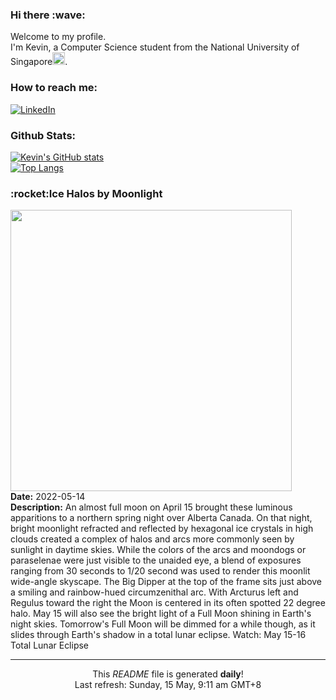 <h3>Hi there :wave:</h3>

Welcome to my profile.   
I'm Kevin, a Computer Science student from the National University of Singapore<img src="https://img.icons8.com/color/96/000000/singapore-circular.png" width="20px"/>.</p>

<h3>How to reach me: </h3>
<a href="https://www.linkedin.com/in/kevin-foong/"><img alt="LinkedIn" src="https://img.shields.io/badge/linkedin-%230077B5.svg?&style=for-the-badge&logo=linkedin&logoColor=white" /></a> 

<h3>Github Stats: </h3> 

[![Kevin's GitHub stats](https://github-readme-stats.vercel.app/api?username=kevin9foong&theme=tokyonight)](https://github.com/anuraghazra/github-readme-stats) <br/>
[![Top Langs](https://github-readme-stats.vercel.app/api/top-langs/?username=kevin9foong&layout=compact&theme=tokyonight)](https://github.com/anuraghazra/github-readme-stats)

<h3>:rocket:Ice Halos by Moonlight</h3> 
<img width="450" src="https:&#x2F;&#x2F;apod.nasa.gov&#x2F;apod&#x2F;image&#x2F;2205&#x2F;LunarHaloComplex.jpg" /><br/>
<b>Date:</b> 2022-05-14<br/>
<b>Description:</b> An almost full moon on April 15 brought these luminous apparitions to a northern spring night over Alberta Canada. On that night, bright moonlight refracted and reflected by hexagonal ice crystals in high clouds created a complex of halos and arcs more commonly seen by sunlight in daytime skies. While the colors of the arcs and moondogs or paraselenae were just visible to the unaided eye, a blend of exposures ranging from 30 seconds to 1&#x2F;20 second was used to render this moonlit wide-angle skyscape. The Big Dipper at the top of the frame sits just above a smiling and rainbow-hued circumzenithal arc. With Arcturus left and Regulus toward the right the Moon is centered in its often spotted 22 degree halo. May 15 will also see the bright light of a Full Moon shining in Earth&#39;s night skies. Tomorrow&#39;s Full Moon will be dimmed for a while though, as it slides through Earth&#39;s shadow in a total lunar eclipse.  Watch: May 15-16 Total Lunar Eclipse<br/>

------------
<p align="center">This <i>README</i> file is generated <b>daily</b>!</br>
Last refresh: Sunday, 15 May, 9:11 am GMT+8<br />